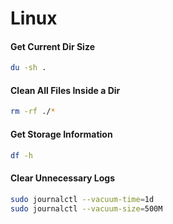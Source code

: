 # Linux

#### Get Current Dir Size
```sh
du -sh .
```

#### Clean All Files Inside a Dir
```sh
rm -rf ./*
```


#### Get Storage Information
```sh
df -h
```

#### Clear Unnecessary Logs
```sh
sudo journalctl --vacuum-time=1d
sudo journalctl --vacuum-size=500M
```

